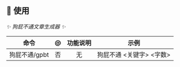 ## 🎉 使用

_✨ 狗屁不通文章生成器 ✨_

|    命令     |  @  | 功能说明 |       示例        |
|:---------:|:---:|:----:|:---------------:|
| 狗屁不通/gpbt |  否  |  无   | 狗屁不通 <关键字> <字数> |
